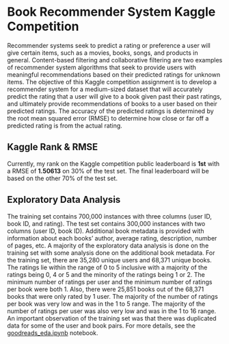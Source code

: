 # Book Recommender System Kaggle Competition
Recommender systems seek to predict a rating or preference a user will give certain items, such as a movies, books, songs, and products in general. Content-based filtering and collaborative filtering are two examples of recommender system algorithms that seek to provide users with meaningful recommendations based on their predicted ratings for unknown items. The objective of this Kaggle competition assignment is to develop a recommender system for a medium-sized dataset that will accurately predict the rating that a user will give to a book given past their past ratings, and ultimately provide recommendations of books to a user based on their predicted ratings. The accuracy of the predicted ratings is determined by the root mean squared error (RMSE) to determine how close or far off a predicted rating is from the actual rating.

## Kaggle Rank & RMSE
Currently, my rank on the Kaggle competition public leaderboard is **1st** with a RMSE of **1.50613** on 30% of the test set. The final leaderboard will be based on the other 70% of the test set.

## Exploratory Data Analysis
The training set contains 700,000 instances with three columns (user ID, book ID, and rating). The test set contains 300,000 instances with two columns (user ID, book ID). Additional book metadata is provided with information about each books’ author, average rating, description, number of pages, etc. A majority of the exploratory data analysis is done on the training set with some analysis done on the additional book metadata. For the training set, there are 35,280 unique users and 68,371 unique books. The ratings lie within the range of 0 to 5 inclusive with a majority of the ratings being 0, 4 or 5 and the minority of the ratings being 1 or 2. The minimum number of ratings per user and the minimum number of ratings per book were both 1. Also, there were 25,851 books out of the 68,371 books that were only rated by 1 user. The majority of the number of ratings per book was very low and was in the 1 to 5 range. The majority of the number of ratings per user was also very low and was in the 1 to 16 range. An important observation of the training set was that there was duplicated data for some of the user and book pairs. For more details, see the [goodreads_eda.ipynb](https://github.com/k-chuang/goodreads-recommender-system/blob/master/goodreads_eda.ipynb) notebook.
